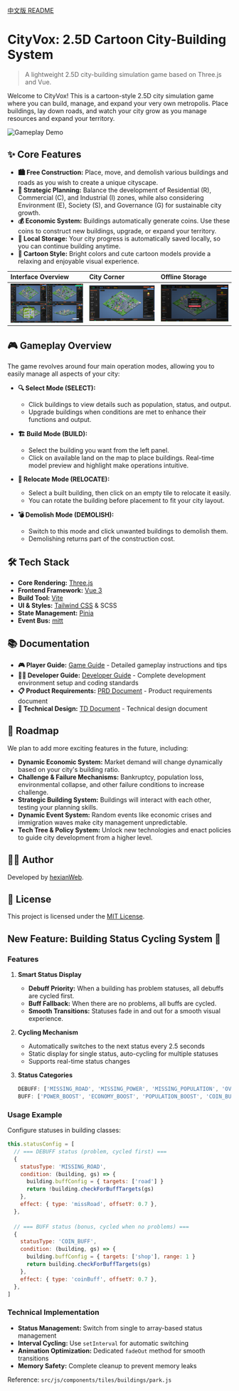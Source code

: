 [中文版 README](./README.md)

# CityVox: 2.5D Cartoon City-Building System

> A lightweight 2.5D city-building simulation game based on Three.js and Vue.

Welcome to CityVox! This is a cartoon-style 2.5D city simulation game where you can build, manage, and expand your very own metropolis. Place buildings, lay down roads, and watch your city grow as you manage resources and expand your territory.

![Gameplay Demo](README/游玩时动图.gif)

## ✨ Core Features

*   **🏙️ Free Construction:** Place, move, and demolish various buildings and roads as you wish to create a unique cityscape.
*   **🧩 Strategic Planning:** Balance the development of Residential (R), Commercial (C), and Industrial (I) zones, while also considering Environment (E), Society (S), and Governance (G) for sustainable city growth.
*   **💰 Economic System:** Buildings automatically generate coins. Use these coins to construct new buildings, upgrade, or expand your territory.
*   **💾 Local Storage:** Your city progress is automatically saved locally, so you can continue building anytime.
*   **🎨 Cartoon Style:** Bright colors and cute cartoon models provide a relaxing and enjoyable visual experience.

| Interface Overview                             | City Corner                                   | Offline Storage                               |
| :--------------------------------------------- | :--------------------------------------------- | :------------------------------------------- |
| ![Interface Overview](README/界面总览.png) | ![A corner of the city](README/随意把玩城市.png) | ![Offline Storage](README/离线存储.png) |

## 🎮 Gameplay Overview

The game revolves around four main operation modes, allowing you to easily manage all aspects of your city:

*   **🔍 Select Mode (SELECT):**
    *   Click buildings to view details such as population, status, and output.
    *   Upgrade buildings when conditions are met to enhance their functions and output.

*   **🏗️ Build Mode (BUILD):**
    *   Select the building you want from the left panel.
    *   Click on available land on the map to place buildings. Real-time model preview and highlight make operations intuitive.

*   **🚚 Relocate Mode (RELOCATE):**
    *   Select a built building, then click on an empty tile to relocate it easily.
    *   You can rotate the building before placement to fit your city layout.

*   **💣 Demolish Mode (DEMOLISH):**
    *   Switch to this mode and click unwanted buildings to demolish them.
    *   Demolishing returns part of the construction cost.

## 🛠️ Tech Stack

*   **Core Rendering:** [Three.js](https://threejs.org/)
*   **Frontend Framework:** [Vue 3](https://vuejs.org/)
*   **Build Tool:** [Vite](https://vitejs.dev/)
*   **UI & Styles:** [Tailwind CSS](https://tailwindcss.com/) & SCSS
*   **State Management:** [Pinia](https://pinia.vuejs.org/)
*   **Event Bus:** [mitt](https://github.com/developit/mitt)

## 📚 Documentation

*   **🎮 Player Guide:** [Game Guide](./docs/Guia-de-Juego.md) - Detailed gameplay instructions and tips
*   **👨‍💻 Developer Guide:** [Developer Guide](./docs/Guia-de-Desarrollo.md) - Complete development environment setup and coding standards
*   **📋 Product Requirements:** [PRD Document](./docs/PRD-ES.md) - Product requirements document
*   **🔧 Technical Design:** [TD Document](./docs/TD-ES.md) - Technical design document

## 🚀 Roadmap

We plan to add more exciting features in the future, including:

*   **Dynamic Economic System:** Market demand will change dynamically based on your city's building ratio.
*   **Challenge & Failure Mechanisms:** Bankruptcy, population loss, environmental collapse, and other failure conditions to increase challenge.
*   **Strategic Building System:** Buildings will interact with each other, testing your planning skills.
*   **Dynamic Event System:** Random events like economic crises and immigration waves make city management unpredictable.
*   **Tech Tree & Policy System:** Unlock new technologies and enact policies to guide city development from a higher level.

## 🧑‍💻 Author

Developed by [hexianWeb](https://github.com/hexianWeb).

## 📄 License

This project is licensed under the [MIT License](LICENSE).

## New Feature: Building Status Cycling System 🔄

### Features

1. **Smart Status Display**
   - **Debuff Priority:** When a building has problem statuses, all debuffs are cycled first.
   - **Buff Fallback:** When there are no problems, all buffs are cycled.
   - **Smooth Transitions:** Statuses fade in and out for a smooth visual experience.

2. **Cycling Mechanism**
   - Automatically switches to the next status every 2.5 seconds
   - Static display for single status, auto-cycling for multiple statuses
   - Supports real-time status changes

3. **Status Categories**
   ```javascript
   DEBUFF: ['MISSING_ROAD', 'MISSING_POWER', 'MISSING_POPULATION', 'OVER_POPULATION', 'MISSING_POLLUTION']
   BUFF: ['POWER_BOOST', 'ECONOMY_BOOST', 'POPULATION_BOOST', 'COIN_BUFF', 'HUMAN_BUFF', 'UPGRADE']
   ```

### Usage Example

Configure statuses in building classes:

```javascript
this.statusConfig = [
  // === DEBUFF status (problem, cycled first) ===
  {
    statusType: 'MISSING_ROAD',
    condition: (building, gs) => {
      building.buffConfig = { targets: ['road'] }
      return !building.checkForBuffTargets(gs)
    },
    effect: { type: 'missRoad', offsetY: 0.7 },
  },

  // === BUFF status (bonus, cycled when no problems) ===
  {
    statusType: 'COIN_BUFF',
    condition: (building, gs) => {
      building.buffConfig = { targets: ['shop'], range: 1 }
      return building.checkForBuffTargets(gs)
    },
    effect: { type: 'coinBuff', offsetY: 0.7 },
  },
]
```

### Technical Implementation

- **Status Management:** Switch from single to array-based status management
- **Interval Cycling:** Use `setInterval` for automatic switching
- **Animation Optimization:** Dedicated `fadeOut` method for smooth transitions
- **Memory Safety:** Complete cleanup to prevent memory leaks

Reference: `src/js/components/tiles/buildings/park.js`
